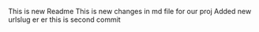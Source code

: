 This is new Readme
This is new changes in md file for our proj
Added new urlslug
er er
this is second commit 

